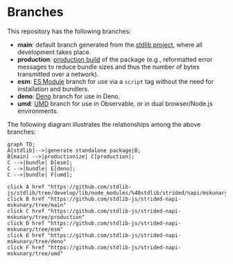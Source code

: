 <!--

@license Apache-2.0

Copyright (c) 2022 The Stdlib Authors.

Licensed under the Apache License, Version 2.0 (the "License");
you may not use this file except in compliance with the License.
You may obtain a copy of the License at

    http://www.apache.org/licenses/LICENSE-2.0

Unless required by applicable law or agreed to in writing, software
distributed under the License is distributed on an "AS IS" BASIS,
WITHOUT WARRANTIES OR CONDITIONS OF ANY KIND, either express or implied.
See the License for the specific language governing permissions and
limitations under the License.

-->

# Branches

This repository has the following branches:

-   **main**: default branch generated from the [stdlib project][stdlib-url], where all development takes place.
-   **production**: [production build][production-url] of the package (e.g., reformatted error messages to reduce bundle sizes and thus the number of bytes transmitted over a network).
-   **esm**: [ES Module][esm-url] branch for use via a `script` tag without the need for installation and bundlers.
-   **deno**: [Deno][deno-url] branch for use in Deno.
-   **umd**: [UMD][umd-url] branch for use in Observable, or in dual browser/Node.js environments.

The following diagram illustrates the relationships among the above branches:

```mermaid
graph TD;
A[stdlib]-->|generate standalone package|B;
B[main] -->|productionize| C[production];
C -->|bundle| D[esm];
C -->|bundle| E[deno];
C -->|bundle| F[umd];

click A href "https://github.com/stdlib-js/stdlib/tree/develop/lib/node_modules/%40stdlib/strided/napi/mskunary"
click B href "https://github.com/stdlib-js/strided-napi-mskunary/tree/main"
click C href "https://github.com/stdlib-js/strided-napi-mskunary/tree/production"
click D href "https://github.com/stdlib-js/strided-napi-mskunary/tree/esm"
click E href "https://github.com/stdlib-js/strided-napi-mskunary/tree/deno"
click F href "https://github.com/stdlib-js/strided-napi-mskunary/tree/umd"
```

[stdlib-url]: https://github.com/stdlib-js/stdlib/tree/develop/lib/node_modules/%40stdlib/strided/napi/mskunary
[production-url]: https://github.com/stdlib-js/strided-napi-mskunary/tree/production
[deno-url]: https://github.com/stdlib-js/strided-napi-mskunary/tree/deno
[umd-url]: https://github.com/stdlib-js/strided-napi-mskunary/tree/umd
[esm-url]: https://github.com/stdlib-js/strided-napi-mskunary/tree/esm